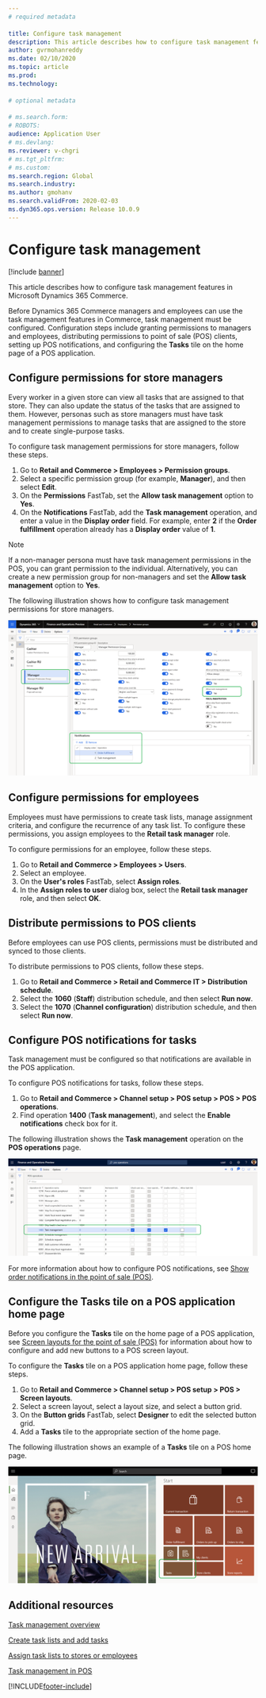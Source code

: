```yaml
---
# required metadata

title: Configure task management
description: This article describes how to configure task management features in Microsoft Dynamics 365 Commerce.
author: gvrmohanreddy
ms.date: 02/10/2020
ms.topic: article
ms.prod: 
ms.technology: 

# optional metadata

# ms.search.form:  
# ROBOTS: 
audience: Application User
# ms.devlang: 
ms.reviewer: v-chgri
# ms.tgt_pltfrm: 
# ms.custom: 
ms.search.region: Global
ms.search.industry: 
ms.author: gmohanv
ms.search.validFrom: 2020-02-03
ms.dyn365.ops.version: Release 10.0.9
---
```


# Configure task management

[!include [banner](includes/banner.md)]

This article describes how to configure task management features in Microsoft Dynamics 365 Commerce.

Before Dynamics 365 Commerce managers and employees can use the task management features in Commerce, task management must be configured. Configuration steps include granting permissions to managers and employees, distributing permissions to point of sale (POS) clients, setting up POS notifications, and configuring the **Tasks** tile on the home page of a POS application.

## Configure permissions for store managers

Every worker in a given store can view all tasks that are assigned to that store. They can also update the status of the tasks that are assigned to them. However, personas such as store managers must have task management permissions to manage tasks that are assigned to the store and to create single-purpose tasks.

To configure task management permissions for store managers, follow these steps.

1. Go to **Retail and Commerce \> Employees \> Permission groups**.
1. Select a specific permission group (for example, **Manager**), and then select **Edit**.
1. On the **Permissions** FastTab, set the **Allow task management** option to **Yes**.
1. On the **Notifications** FastTab, add the **Task management** operation, and enter a value in the **Display order** field. For example, enter **2** if the **Order fulfillment** operation already has a **Display order** value of **1**.
	
> [!NOTE]
> If a non-manager persona must have task management permissions in the POS, you can grant permission to the individual. Alternatively, you can create a new permission group for non-managers and set the **Allow task management** option to **Yes**.

The following illustration shows how to configure task management permissions for store managers.

![Configuring task management permissions for store managers.](media/HQ-POS-Tasks-Notifications-User-Permission.png)

## Configure permissions for employees

Employees must have permissions to create task lists, manage assignment criteria, and configure the recurrence of any task list. To configure these permissions, you assign employees to the **Retail task manager** role.

To configure permissions for an employee, follow these steps.

1. Go to **Retail and Commerce \> Employees \> Users**.
1. Select an employee.
1. On the **User's roles** FastTab, select **Assign roles**.
1. In the **Assign roles to user** dialog box, select the **Retail task manager** role, and then select **OK**.

## Distribute permissions to POS clients

Before employees can use POS clients, permissions must be distributed and synced to those clients.

To distribute permissions to POS clients, follow these steps.

1. Go to **Retail and Commerce \> Retail and Commerce IT \> Distribution schedule**.
1. Select the **1060** (**Staff**) distribution schedule, and then select **Run now**.
1. Select the **1070** (**Channel configuration**) distribution schedule, and then select **Run now**.

## Configure POS notifications for tasks

Task management must be configured so that notifications are available in the POS application.

To configure POS notifications for tasks, follow these steps.

1. Go to **Retail and Commerce \> Channel setup \> POS setup \> POS \> POS operations**.
1. Find operation **1400** (**Task management**), and select the **Enable notifications** check box for it.

The following illustration shows the **Task management** operation on the **POS operations** page.

![Task management operation on the POS operations page.](media/HQ-POS-Tasks-Notifications.png)

For more information about how to configure POS notifications, see [Show order notifications in the point of sale (POS)](notifications-pos.md).

## Configure the Tasks tile on a POS application home page

Before you configure the **Tasks** tile on the home page of a POS application, see [Screen layouts for the point of sale (POS)](pos-screen-layouts.md) for information about how to configure and add new buttons to a POS screen layout.

To configure the **Tasks** tile on a POS application home page, follow these steps.

1. Go to **Retail and Commerce \> Channel setup \> POS setup \> POS \> Screen layouts**.
1. Select a screen layout, select a layout size, and select a button grid.
1. On the **Button grids** FastTab, select **Designer** to edit the selected button grid.
1. Add a **Tasks** tile to the appropriate section of the home page.

The following illustration shows an example of a **Tasks** tile on a POS home page.

![Tasks tile on a POS home page.](media/POS-home-screen-tasks-button-image.png)

## Additional resources

[Task management overview](task-mgmt-overview.md)

[Create task lists and add tasks](task-mgmt-create-lists.md)

[Assign task lists to stores or employees](task-mgmt-assign-lists.md)

[Task management in POS](task-mgmt-POS.md)


[!INCLUDE[footer-include](../includes/footer-banner.md)]
